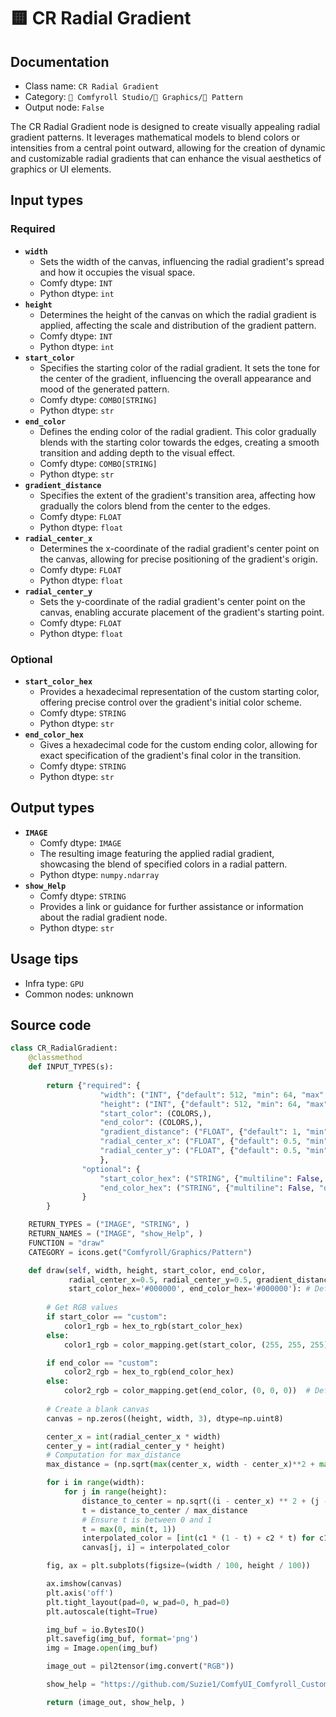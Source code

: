 # 🟨 CR Radial Gradient
## Documentation
- Class name: `CR Radial Gradient`
- Category: `🧩 Comfyroll Studio/👾 Graphics/🌈 Pattern`
- Output node: `False`

The CR Radial Gradient node is designed to create visually appealing radial gradient patterns. It leverages mathematical models to blend colors or intensities from a central point outward, allowing for the creation of dynamic and customizable radial gradients that can enhance the visual aesthetics of graphics or UI elements.
## Input types
### Required
- **`width`**
    - Sets the width of the canvas, influencing the radial gradient's spread and how it occupies the visual space.
    - Comfy dtype: `INT`
    - Python dtype: `int`
- **`height`**
    - Determines the height of the canvas on which the radial gradient is applied, affecting the scale and distribution of the gradient pattern.
    - Comfy dtype: `INT`
    - Python dtype: `int`
- **`start_color`**
    - Specifies the starting color of the radial gradient. It sets the tone for the center of the gradient, influencing the overall appearance and mood of the generated pattern.
    - Comfy dtype: `COMBO[STRING]`
    - Python dtype: `str`
- **`end_color`**
    - Defines the ending color of the radial gradient. This color gradually blends with the starting color towards the edges, creating a smooth transition and adding depth to the visual effect.
    - Comfy dtype: `COMBO[STRING]`
    - Python dtype: `str`
- **`gradient_distance`**
    - Specifies the extent of the gradient's transition area, affecting how gradually the colors blend from the center to the edges.
    - Comfy dtype: `FLOAT`
    - Python dtype: `float`
- **`radial_center_x`**
    - Determines the x-coordinate of the radial gradient's center point on the canvas, allowing for precise positioning of the gradient's origin.
    - Comfy dtype: `FLOAT`
    - Python dtype: `float`
- **`radial_center_y`**
    - Sets the y-coordinate of the radial gradient's center point on the canvas, enabling accurate placement of the gradient's starting point.
    - Comfy dtype: `FLOAT`
    - Python dtype: `float`
### Optional
- **`start_color_hex`**
    - Provides a hexadecimal representation of the custom starting color, offering precise control over the gradient's initial color scheme.
    - Comfy dtype: `STRING`
    - Python dtype: `str`
- **`end_color_hex`**
    - Gives a hexadecimal code for the custom ending color, allowing for exact specification of the gradient's final color in the transition.
    - Comfy dtype: `STRING`
    - Python dtype: `str`
## Output types
- **`IMAGE`**
    - Comfy dtype: `IMAGE`
    - The resulting image featuring the applied radial gradient, showcasing the blend of specified colors in a radial pattern.
    - Python dtype: `numpy.ndarray`
- **`show_Help`**
    - Comfy dtype: `STRING`
    - Provides a link or guidance for further assistance or information about the radial gradient node.
    - Python dtype: `str`
## Usage tips
- Infra type: `GPU`
- Common nodes: unknown


## Source code
```python
class CR_RadialGradient:
    @classmethod
    def INPUT_TYPES(s):
    
        return {"required": {
                    "width": ("INT", {"default": 512, "min": 64, "max": 4096}),
                    "height": ("INT", {"default": 512, "min": 64, "max": 4096}),
                    "start_color": (COLORS,),
                    "end_color": (COLORS,),
                    "gradient_distance": ("FLOAT", {"default": 1, "min": 0, "max": 2, "step": 0.05}),
                    "radial_center_x": ("FLOAT", {"default": 0.5, "min": 0, "max": 1, "step": 0.05}),
                    "radial_center_y": ("FLOAT", {"default": 0.5, "min": 0, "max": 1, "step": 0.05}),
                    },
                "optional": {
                    "start_color_hex": ("STRING", {"multiline": False, "default": "#000000"}),
                    "end_color_hex": ("STRING", {"multiline": False, "default": "#000000"}),
                }
        }

    RETURN_TYPES = ("IMAGE", "STRING", )
    RETURN_NAMES = ("IMAGE", "show_Help", )
    FUNCTION = "draw"
    CATEGORY = icons.get("Comfyroll/Graphics/Pattern")

    def draw(self, width, height, start_color, end_color, 
             radial_center_x=0.5, radial_center_y=0.5, gradient_distance=1,
             start_color_hex='#000000', end_color_hex='#000000'): # Default to .5 if the value is not found
 
        # Get RGB values 
        if start_color == "custom":
            color1_rgb = hex_to_rgb(start_color_hex)
        else:
            color1_rgb = color_mapping.get(start_color, (255, 255, 255))  # Default to white if the color is not found

        if end_color == "custom":
            color2_rgb = hex_to_rgb(end_color_hex)
        else:
            color2_rgb = color_mapping.get(end_color, (0, 0, 0))  # Default to black if the color is not found
 
        # Create a blank canvas
        canvas = np.zeros((height, width, 3), dtype=np.uint8)

        center_x = int(radial_center_x * width)
        center_y = int(radial_center_y * height)                
        # Computation for max_distance
        max_distance = (np.sqrt(max(center_x, width - center_x)**2 + max(center_y, height - center_y)**2))*gradient_distance

        for i in range(width):
            for j in range(height):
                distance_to_center = np.sqrt((i - center_x) ** 2 + (j - center_y) ** 2)
                t = distance_to_center / max_distance
                # Ensure t is between 0 and 1
                t = max(0, min(t, 1))
                interpolated_color = [int(c1 * (1 - t) + c2 * t) for c1, c2 in zip(color1_rgb, color2_rgb)]
                canvas[j, i] = interpolated_color 

        fig, ax = plt.subplots(figsize=(width / 100, height / 100))

        ax.imshow(canvas)
        plt.axis('off')
        plt.tight_layout(pad=0, w_pad=0, h_pad=0)
        plt.autoscale(tight=True)

        img_buf = io.BytesIO()
        plt.savefig(img_buf, format='png')
        img = Image.open(img_buf)

        image_out = pil2tensor(img.convert("RGB"))

        show_help = "https://github.com/Suzie1/ComfyUI_Comfyroll_CustomNodes/wiki/Pattern-Nodes#cr-radial-gradiant"

        return (image_out, show_help, )

```
